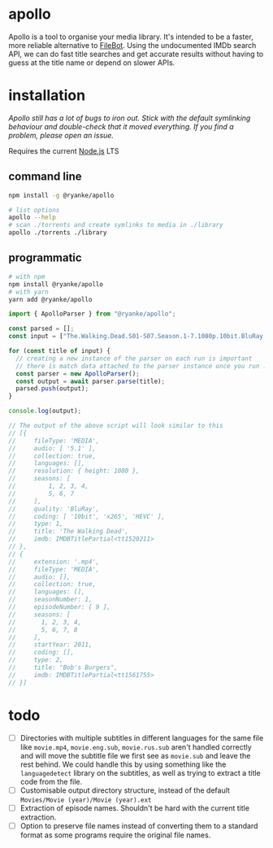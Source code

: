 # apollo

Apollo is a tool to organise your media library. It's intended to be a faster, more reliable alternative to [FileBot](https://filebot.net). Using the undocumented IMDb search API, we can do fast title searches and get accurate results without having to guess at the title name or depend on slower APIs.

# installation

_Apollo still has a lot of bugs to iron out. Stick with the default symlinking behaviour and double-check that it moved everything. If you find a problem, please open an issue._

Requires the current [Node.js](https://nodejs.org/en/) LTS

## command line

```bash
npm install -g @ryanke/apollo
```

```bash
# list options
apollo --help
# scan ./torrents and create symlinks to media in ./library
apollo ./torrents ./library
```

## programmatic

```bash
# with npm
npm install @ryanke/apollo
# with yarn
yarn add @ryanke/apollo
```

```ts
import { ApolloParser } from "@ryanke/apollo";

const parsed = [];
const input = ["The.Walking.Dead.S01-S07.Season.1-7.1080p.10bit.BluRay.5.1.x265.HEVC", "Bob's Burgers 2011 SE 1 - 8 Complete WEBRIP/SE1/09 Spaghetti Western and Meatballs.mp4"];

for (const title of input) {
  // creating a new instance of the parser on each run is important
  // there is match data attached to the parser instance once you run .parse()
  const parser = new ApolloParser();
  const output = await parser.parse(title);
  parsed.push(output);
}

console.log(output);

// The output of the above script will look similar to this
// [{
//     fileType: 'MEDIA',
//     audio: [ '5.1' ],
//     collection: true,
//     languages: [],
//     resolution: { height: 1080 },
//     seasons: [
//         1, 2, 3, 4,
//         5, 6, 7
//     ],
//     quality: 'BluRay',
//     coding: [ '10bit', 'x265', 'HEVC' ],
//     type: 1,
//     title: 'The Walking Dead',
//     imdb: IMDBTitlePartial<tt1520211>
// },
// {
//     extension: '.mp4',
//     fileType: 'MEDIA',
//     audio: [],
//     collection: true,
//     languages: [],
//     seasonNumber: 1,
//     episodeNumber: [ 9 ],
//     seasons: [
//       1, 2, 3, 4,
//       5, 6, 7, 8
//     ],
//     startYear: 2011,
//     coding: [],
//     type: 2,
//     title: "Bob's Burgers",
//     imdb: IMDBTitlePartial<tt1561755>
// }]
```

# todo

- [ ] Directories with multiple subtitles in different languages for the same file like `movie.mp4`, `movie.eng.sub`, `movie.rus.sub` aren't handled correctly and will move the subtitle file we first see as `movie.sub` and leave the rest behind. We could handle this by using something like the `languagedetect` library on the subtitles, as well as trying to extract a title code from the file.
- [ ] Customisable output directory structure, instead of the default `Movies/Movie (year)/Movie (year).ext`
- [ ] Extraction of episode names. Shouldn't be hard with the current title extraction.
- [ ] Option to preserve file names instead of converting them to a standard format as some programs require the original file names.
